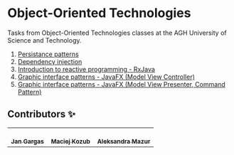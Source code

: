 # Object-Oriented Technologies

Tasks from Object-Oriented Technologies classes at the AGH University of Science and Technology.

1. [Persistance patterns](../master/lab1)
2. [Dependency injection](../master/lab2/lab-ioc)
3. [Introduction to reactive programming - RxJava](../master/lab3/lab-rx)
4. [Graphic interface patterns - JavaFX (Model View Controller)](../master/lab4/lab-gui-gallery)
5. [Graphic interface patterns - JavaFX (Model View Presenter, Command Pattern)](../master/lab5/lab-gui-account)

## Contributors ✨
<table>
  <tr>
    <td align="center"><a href="https://github.com/jasiekg25"><br /><sub><b>Jan Gargas</b></sub></a><br />
    </td>
    <td align="center"><a href="https://github.com/macko99"><br /><sub><b>Maciej Kozub</b></sub></a><br /></td>
    <td align="center"><a href="https://github.com/alexmaz99"><br /><sub><b>Aleksandra Mazur</b></sub></a><br /></td>
  </tr>
</table>